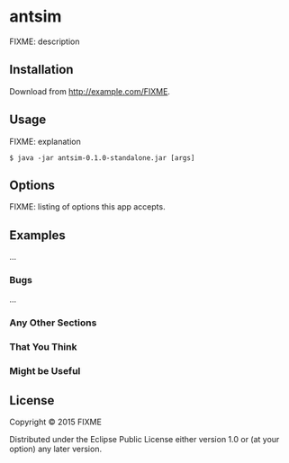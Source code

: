 # antsim

FIXME: description

## Installation

Download from http://example.com/FIXME.

## Usage

FIXME: explanation

    $ java -jar antsim-0.1.0-standalone.jar [args]

## Options

FIXME: listing of options this app accepts.

## Examples

...

### Bugs

...

### Any Other Sections
### That You Think
### Might be Useful

## License

Copyright © 2015 FIXME

Distributed under the Eclipse Public License either version 1.0 or (at
your option) any later version.
